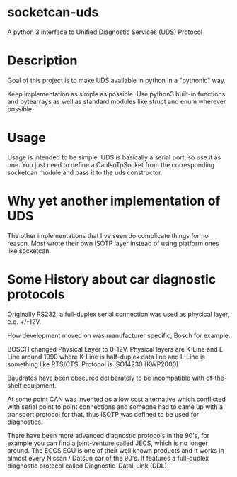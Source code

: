 # socketcan-uds

A python 3 interface to Unified Diagnostic Services (UDS) Protocol

# Description

Goal of this project is to make UDS available in python in a "pythonic" way.

Keep implementation as simple as possible.
Use python3 built-in functions and bytearrays as well as standard modules like struct and enum wherever possible.

# Usage

Usage is intended to be simple. UDS is basically a serial port, so use it as one.
You just need to define a CanIsoTpSocket from the corresponding socketcan module and
pass it to the uds constructor.

# Why yet another implementation of UDS

The other implementations that I've seen do complicate things for no reason.
Most wrote their own ISOTP layer instead of using platform ones like socketcan.


# Some History about car diagnostic protocols

Originally RS232, a full-duplex serial connection was used as physical layer, e.g. +/-12V.

How development moved on was manufacturer specific, Bosch for example.

BOSCH changed Physical Layer to 0-12V.
Physical layers are K-Line and L-Line around 1990 where K-Line is half-duplex data line and L-Line is something like RTS/CTS.
Protocol is ISO14230 (KWP2000) 

Baudrates have been obscured deliberately to be incompatible with of-the-shelf equipment.

At some point CAN was invented as a low cost alternative which conflicted with serial point to point connections and someone had to came up with a transport protocol for that, thus ISOTP was defined to be used for diagnostics.

There have been more advanced diagnostic protocols in the 90's, for example you can find a joint-venture called JECS, which is no longer around. 
The ECCS ECU is one of their well known products and it works in almost every Nissan / Datsun car of the 90's. It features a full-duplex diagnostic protocol called Diagnostic-Datal-Link (DDL).

